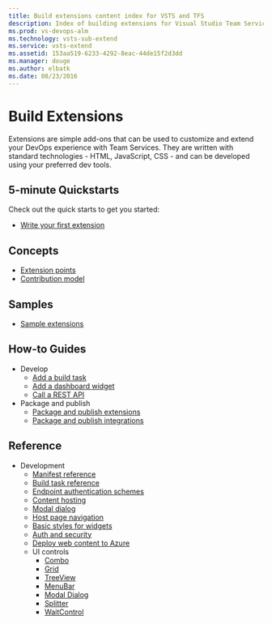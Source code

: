 ```yaml
---
title: Build extensions content index for VSTS and TFS  
description: Index of building extensions for Visual Studio Team Services and Team Foundation Server
ms.prod: vs-devops-alm
ms.technology: vsts-sub-extend
ms.service: vsts-extend
ms.assetid: 153aa519-6233-4292-8eac-44de15f2d3dd
ms.manager: douge
ms.author: elbatk
ms.date: 08/23/2016
---
```


# Build Extensions

Extensions are simple add-ons that can be used to customize and extend your DevOps experience with Team Services. 
They are written with standard technologies - HTML, JavaScript, CSS - and can be developed using your preferred dev tools.

<a name ="customApps"/>

## 5-minute Quickstarts 
Check out the quick starts to get you started:
* [Write your first extension](get-started/node.md)

## Concepts
* [Extension points](reference/targets/overview.md)
* [Contribution model](develop/contributions-overview.md)

## Samples
* [Sample extensions](develop/samples-overview.md)

## How-to Guides
* Develop
    * [Add a build task](develop/add-build-task.md)
    * [Add a dashboard widget](develop/add-dashboard-widget.md)
    * [Call a REST API](develop/call-rest-api.md)
* Package and publish
    * [Package and publish extensions](publish/overview.md)
    * [Package and publish integrations](publish/integration.md)

## Reference
* Development
    * [Manifest reference](develop/manifest.md)
    * [Build task reference](develop/build-task-schema.md)
    * [Endpoint authentication schemes](develop/auth-schemes.md)
    * [Content hosting](develop/static-content.md)
    * [Modal dialog](develop/using-host-dialog.md)
    * [Host page navigation](develop/host-navigation.md)
    * [Basic styles for widgets](develop/styles-from-widget-sdk.md)
    * [Auth and security](develop/auth.md)
    * [Deploy web content to Azure](publish/publish-azure.md)
    * UI controls
        * [Combo](reference/client/controls/combo.md)
        * [Grid](reference/client/controls/grid.md)
        * [TreeView](reference/client/controls/tree.md)
        * [MenuBar](reference/client/controls/menubar.md)
        * [Modal Dialog](reference/client/controls/modaldialog.md)
        * [Splitter](reference/client/controls/splitter.md)
        * [WaitControl](reference/client/controls/waitcontrol.md)



